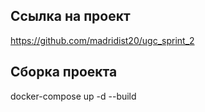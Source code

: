 ## Ссылка на проект 
https://github.com/madridist20/ugc_sprint_2
## Сборка проекта
docker-compose up -d --build
